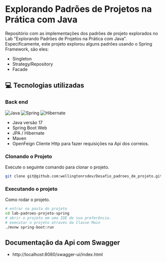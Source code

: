 # Explorando Padrões de Projetos na Prática com Java

Repositório com as implementações dos padrões de projeto explorados no Lab "Explorando Padrões de Projetos na Prática com Java". Especificamente, este projeto explorou alguns padrões usando o Spring Framework, são eles:
- Singleton
- Strategy/Repository
- Facade

<h2 id="technologies">💻 Tecnologias utilizadas</h2>

### Back end
![Java](https://img.shields.io/badge/java-%23ED8B00.svg?style=for-the-badge&logo=openjdk&logoColor=white)
![Spring](https://img.shields.io/badge/spring-%236DB33F.svg?style=for-the-badge&logo=jpa&logoColor=white)
![Hibernate](https://img.shields.io/badge/Hibernate-59666C?style=for-the-badge&logo=Hibernate&logoColor=white)
- Java versão 17
- Spring Boot Web
- JPA / Hibernate
- Maven
- OpenFeign Cliente Http para fazer requisições na Api dos correios.

<h3>Clonando o Projeto</h3>

Execute o seguinte comando para clonar o projeto.

```bash
git clone git@github.com:wellingtonrsdev/Desafio_padroes_de_projeto.git
```

<h3>Executando o projeto</h3>

Como rodar o projeto.

```bash
# entrar na pasta do projeto 
cd lab-padroes-projeto-spring
# abrir o projeto em uma IDE de sua preferência.
# executar o projeto através da Classe Main
./mvnw spring-boot:run
```

## Documentação da Api com Swagger
- http://localhost:8080/swagger-ui/index.html



